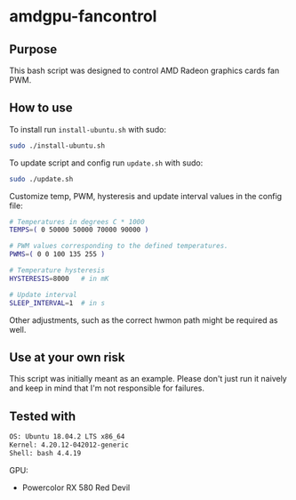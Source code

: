 # amdgpu-fancontrol

## Purpose

This bash script was designed to control AMD Radeon graphics cards fan PWM. 

## How to use

To install run `install-ubuntu.sh` with sudo:

```bash
sudo ./install-ubuntu.sh
```

To update script and config run `update.sh` with sudo:

```bash
sudo ./update.sh
```

Customize temp, PWM, hysteresis and update interval values in the config file:

```bash
# Temperatures in degrees C * 1000
TEMPS=( 0 50000 50000 70000 90000 )

# PWM values corresponding to the defined temperatures.
PWMS=( 0 0 100 135 255 )

# Temperature hysteresis
HYSTERESIS=8000   # in mK

# Update interval
SLEEP_INTERVAL=1  # in s
```
Other adjustments, such as the correct hwmon path might be required as well.

## Use at your own risk

This script was initially meant as an example. Please don't just run it naively and keep in mind that I'm not responsible for failures.

## Tested with

```bash
OS: Ubuntu 18.04.2 LTS x86_64
Kernel: 4.20.12-042012-generic
Shell: bash 4.4.19
```

GPU: 
- Powercolor RX 580 Red Devil
